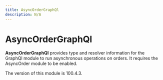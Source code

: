 ```yaml
---
title: AsyncOrderGraphQl
description: N/A
---
```


# AsyncOrderGraphQl

**AsyncOrderGraphQl** provides type and resolver information for the GraphQl module
to run asynchronous operations on orders. It requires the AsyncOrder module to be enabled.

<InlineAlert slots="text" />
The version of this module is 100.4.3.
